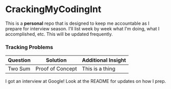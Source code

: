 # CrackingMyCodingInt

This is a **personal** repo that is designed to keep me accountable as I prepare for interview season. I'll list week by week what I'm doing, what I accomplished, etc. This will be updated frequently.     

### Tracking Problems

| Question | Solution | Additional Insight |
| --- | ----------- | ---------------------- |
| Two Sum | Proof of Concept | This is a thing |

I got an interview at Google! Look at the README for updates on how I prep.

